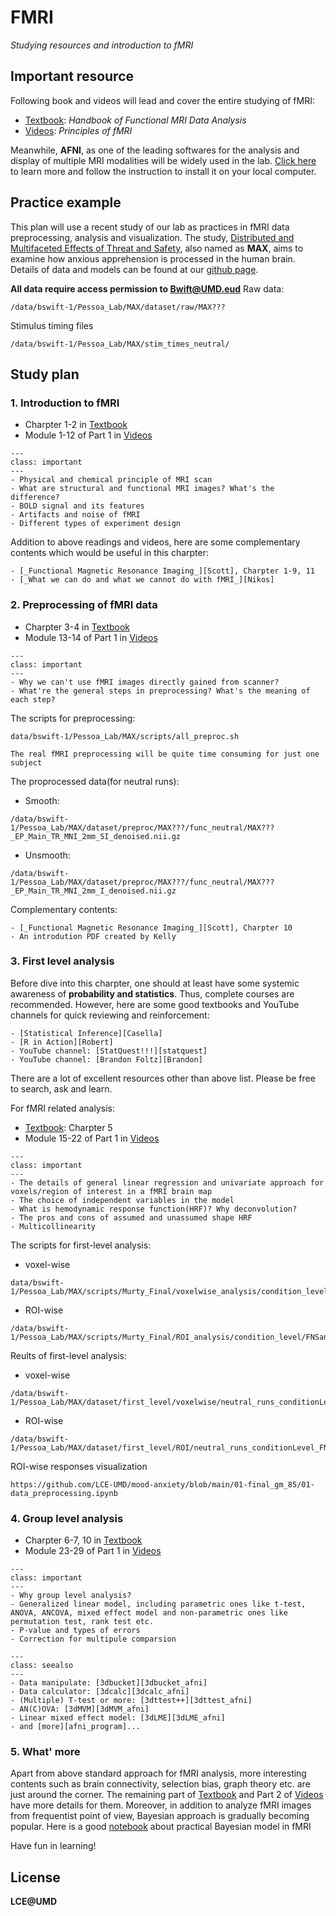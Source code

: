 # FMRI
 _Studying resources and introduction to fMRI_
## Important resource
Following book and videos will lead and cover the entire studying of fMRI:
- [Textbook][Russell]: _Handbook of Functional MRI Data Analysis_
- [Videos][Martin]: _Principles of fMRI_

Meanwhile, **AFNI**, as one of the leading softwares for the analysis and display of multiple MRI modalities will be widely used in the lab. [Click here][afni] to learn more and follow the instruction to install it on your local computer.

## Practice example
This plan will use a recent study of our lab as practices in fMRI data preprocessing, analysis and visualization. The study,
[Distributed and Multifaceted Effects of Threat and Safety][Murty], also named as **MAX**, aims to examine how anxious apprehension is processed in the human brain. 
Details of data and models can be found at our [github page][MAX].

**All data require access permission to Bwift@UMD.eud**
Raw data:
```{code-block}
/data/bswift-1/Pessoa_Lab/MAX/dataset/raw/MAX???
```
Stimulus timing files
```{code-block}
/data/bswift-1/Pessoa_Lab/MAX/stim_times_neutral/
```

## Study plan


### 1. Introduction to fMRI
- Charpter 1-2 in [Textbook][Russell]
- Module 1-12 of Part 1 in [Videos][Martin]

```{admonition} Key points
---
class: important
---
- Physical and chemical principle of MRI scan
- What are structural and functional MRI images? What's the difference?
- BOLD signal and its features
- Artifacts and noise of fMRI
- Different types of experiment design
```

Addition to above readings and videos, here are some complementary contents which would be useful in this charpter:
```{seealso}
- [_Functional Magnetic Resonance Imaging_][Scott], Charpter 1-9, 11
- [_What we can do and what we cannot do with fMRI_][Nikos]
```


### 2. Preprocessing of fMRI data
- Charpter 3-4 in [Textbook][Russell]
- Module 13-14 of Part 1 in [Videos][Martin]

```{admonition} Key points
---
class: important
---
- Why we can't use fMRI images directly gained from scanner?
- What're the general steps in preprocessing? What's the meaning of each step?
```

The scripts for preprocessing:
```{code-block}
data/bswift-1/Pessoa_Lab/MAX/scripts/all_preproc.sh
```

```{caution}
The real fMRI preprocessing will be quite time consuming for just one subject
```

The proprocessed data(for neutral runs):
- Smooth:
```{code-block}
/data/bswift-1/Pessoa_Lab/MAX/dataset/preproc/MAX???/func_neutral/MAX???_EP_Main_TR_MNI_2mm_SI_denoised.nii.gz
```
- Unsmooth:
```{code-block}
/data/bswift-1/Pessoa_Lab/MAX/dataset/preproc/MAX???/func_neutral/MAX???_EP_Main_TR_MNI_2mm_I_denoised.nii.gz
```

Complementary contents:
```{seealso}
- [_Functional Magnetic Resonance Imaging_][Scott], Charpter 10
- An introdution PDF created by Kelly
```


### 3. First level analysis
Before dive into this charpter, one should at least have some systemic awareness of **probability and statistics**. Thus, complete courses are recommended. However, here are some good textbooks and YouTube channels for quick reviewing and reinforcement:
```{seealso} 
- [Statistical Inference][Casella]
- [R in Action][Robert]
- YouTube channel: [StatQuest!!!][statquest]
- YouTube channel: [Brandon Foltz][Brandon]
```

There are a lot of excellent resources other than above list. Please be free to search, ask and learn. 

For fMRI related analysis:
- [Textbook][Russell]: Charpter 5
- Module 15-22 of Part 1 in [Videos][Martin]

```{admonition} Key points
---
class: important
---
- The details of general linear regression and univariate approach for voxels/region of interest in a fMRI brain map
- The choice of independent variables in the model
- What is hemodynamic response function(HRF)? Why deconvolution?
- The pros and cons of assumed and unassumed shape HRF
- Multicollinearity
```

The scripts for first-level analysis:
- voxel-wise
```{code-block}
data/bswift-1/Pessoa_Lab/MAX/scripts/Murty_Final/voxelwise_analysis/condition_level/MAX_fMRI_Analysis_neutral_deconv_reducedRuns.sh
```
- ROI-wise
```{code-block}
/data/bswift-1/Pessoa_Lab/MAX/scripts/Murty_Final/ROI_analysis/condition_level/FNSandFNT/MAX_fMRI_Analysis_neutral_deconv_reducedRuns.sh
```

Reults of first-level analysis:
- voxel-wise
```{code-block}
/data/bswift-1/Pessoa_Lab/MAX/dataset/first_level/voxelwise/neutral_runs_conditionLevel_FNSandFNT/MAX???/
```
- ROI-wise
```{code-block}
/data/bswift-1/Pessoa_Lab/MAX/dataset/first_level/ROI/neutral_runs_conditionLevel_FNSandFNT/MAX_ROIs_final_gm_85/MAX???/
```

ROI-wise responses visualization
```{code-block}
https://github.com/LCE-UMD/mood-anxiety/blob/main/01-final_gm_85/01-data_preprocessing.ipynb
```

### 4. Group level analysis
- Charpter 6-7, 10 in [Textbook][Russell]
- Module 23-29 of Part 1 in [Videos][Martin] 

```{admonition} Key points
---
class: important
---
- Why group level analysis?
- Generalized linear model, including parametric ones like t-test, ANOVA, ANCOVA, mixed effect model and non-parametric ones like permutation test, rank test etc.
- P-value and types of errors
- Correction for multipule comparsion
```

```{admonition} Useful AFNI program
---
class: seealso
---
- Data manipulate: [3dbucket][3dbucket_afni]
- Data calculator: [3dcalc][3dcalc_afni]
- (Multiple) T-test or more: [3dttest++][3dttest_afni]
- AN(C)OVA: [3dMVM][3dMVM_afni]
- Linear mixed effect model: [3dLME][3dLME_afni]
- and [more][afni_program]...
```

### 5. What' more
Apart from above standard approach for fMRI analysis, more interesting contents such as brain connectivity, selection bias, graph theory etc. are just around the corner. The remaining part of [Textbook][Russell] and Part 2 of [Videos][Martin] have more details for them. 
Moreover, in addition to analyze fMRI images from frequentist point of view, Bayesian approach is gradually becoming popular. Here is a good [notebook][bayes] about practical Bayesian model in fMRI

Have fun in learning!
## License

**LCE@UMD**

[//]: # (Reference links)

   [Russell]: <https://www.cs.mtsu.edu/~xyang/fMRIHandBook.pdf>
   [Martin]: <https://www.youtube.com/channel/UC_BIby85hZmcItMrkAlc8eA/videos?view=0&sort=da&flow=grid>
   [afni]: <https://afni.nimh.nih.gov/pub/dist/doc/htmldoc/index.html#>
   [Scott]: <https://radktob.files.wordpress.com/2017/05/scott_a-_huettel_allen_w-_song_gregory_mccarthybookzz-org1.pdf>
   [Nikos]: <https://www.nature.com/articles/nature06976>
   [Casella]: <https://mybiostats.files.wordpress.com/2015/03/casella-berger.pdf>
   [Robert]: <https://books-library.net/files/books-library.net-10271851Vx7V9.pdf>
   [statquest]: <https://www.youtube.com/c/joshstarmer>
   [Brandon]: <https://www.youtube.com/c/BrandonFoltz/playlists>
   [bayes]: <https://bookdown.org/content/3890/>
   [Murty]: <https://direct-mit-edu.proxy-um.researchport.umd.edu/jocn/article/34/3/495/108894/Distributed-and-Multifaceted-Effects-of-Threat-and>
   [MAX]: <https://github.com/LCE-UMD/mood-anxiety>
   [3dbucket_afni]: <https://afni.nimh.nih.gov/pub/dist/doc/program_help/3dbucket.html>
   [3dcalc_afni]: <https://afni.nimh.nih.gov/pub/dist/doc/program_help/3dcalc.html>
   [3dttest_afni]: <https://afni.nimh.nih.gov/pub/dist/doc/program_help/3dttest++.html>
   [3dMVM_afni]: <https://afni.nimh.nih.gov/pub/dist/doc/program_help/3dMVM.html>
   [3dLME_afni]: <https://afni.nimh.nih.gov/pub/dist/doc/program_help/3dLME.html>
   [afni_program]: <https://afni.nimh.nih.gov/pub/dist/doc/htmldoc/statistics/main_toc.html>
